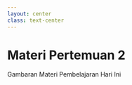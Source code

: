 ```yaml
---
layout: center
class: text-center
---
```


# Materi Pertemuan 2

Gambaran Materi Pembelajaran Hari Ini
